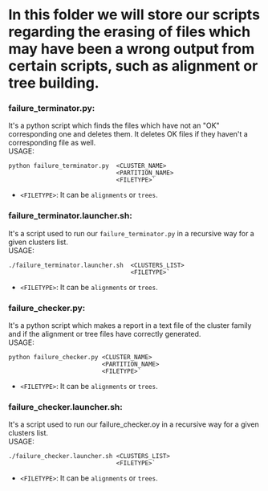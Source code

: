 # In this folder we will store our scripts regarding the erasing of files which may have been a wrong output from certain scripts, such as alignment or tree building.

### failure_terminator.py: 
It's a python script which finds the files which have not an "OK" corresponding one and deletes them. It deletes OK files if they haven't a corresponding file as well.
<br />USAGE: 
```
python failure_terminator.py  <CLUSTER_NAME> 
                              <PARTITION_NAME> 
                              <FILETYPE>`
```
- `<FILETYPE>`: It can be `alignments` or `trees`.

### failure_terminator.launcher.sh: 
It's a script used to run our `failure_terminator.py` in a recursive way for a given clusters list.
<br />USAGE:
```
./failure_terminator.launcher.sh  <CLUSTERS_LIST> 
                                  <FILETYPE>`
```
- `<FILETYPE>`: It can be `alignments` or `trees`.

### failure_checker.py: 
It's a python script which makes a report in a text file of the cluster family and if the alignment or tree files have correctly generated.
<br />USAGE: 
```
python failure_checker.py <CLUSTER_NAME> 
                          <PARTITION_NAME> 
                          <FILETYPE>`
```
- `<FILETYPE>`: It can be `alignments` or `trees`.

### failure_checker.launcher.sh:
It's a script used to run our failure_checker.oy in a recursive way for a given clusters list.
<br />USAGE: 
```
./failure_checker.launcher.sh <CLUSTERS_LIST> 
                              <FILETYPE>`
```
- `<FILETYPE>`: It can be `alignments` or `trees`.
